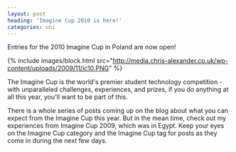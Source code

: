 ```yaml
---
layout: post
heading: 'Imagine Cup 2010 is here!'
categories: uni
---
```


Entries for the 2010 Imagine Cup in Poland are now open!

{% include images/block.html src="http://media.chris-alexander.co.uk/wp-content/uploads/2009/11/ic10.PNG" %}

The Imagine Cup is the world's premier student technology competition - with unparalleled challenges, experiences, and prizes, if you do anything at all this year, you'll want to be part of this.

There is a whole series of posts coming up on the blog about what you can expect from the Imagine Cup this year. But in the mean time, check out my experiences from Imagine Cup 2009, which was in Egypt. Keep your eyes on the Imagine Cup category and the Imagine Cup tag for posts as they come in during the next few days.
